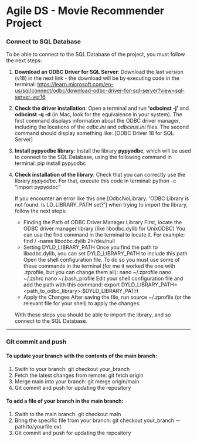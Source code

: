# Agile DS - Movie Recommender Project

### Connect to SQL Database

To be able to connect to the SQL Database of the project, you must follow the next steps:

1. **Download an ODBC Driver for SQL Server**: Download the last version (v18) in the next link - the download will be by executing code in the terminal:
   https://learn.microsoft.com/en-us/sql/connect/odbc/download-odbc-driver-for-sql-server?view=sql-server-ver16

2. **Check the driver installation**: Open a terminal and run **'odbcinst -j'** and **odbcinst -q -d** (in Mac, look for the equivalence in your system).
   The first command displays information about the ODBC driver manager, including the locations of the *odbc.ini* and *odbcinst.ini* files.
   The second command should display something like: [ODBC Driver 18 for SQL Server]

4. **Install pypyodbc library**: Install the library **pypyodbc**, which will be used to connect to the SQL Database, using the following command in terminal:
   pip install pypyodbc
   
5. **Check installation of the library**: Check that you can correctly use the library *pypyodbc*. For that, execute this code in terminal:
   python -c "import pypyodbc"

   If you encounter an error like this one [OdbcNoLibrary: 'ODBC Library is not found. Is LD_LIBRARY_PATH set?'] when trying to import the library, follow the next steps:
     - Finding the Path of ODBC Driver Manager Library
         First, locate the ODBC driver manager library (like libodbc.dylib for UnixODBC)
         You can use the find command in the terminal to locate it. For example: find / -name libodbc.dylib 2>/dev/null
     - Setting DYLD_LIBRARY_PATH
         Once you find the path to libodbc.dylib, you can set DYLD_LIBRARY_PATH to include this path
         Open the shell configuration file. To do so you must use some of these commands in the terminal (for me it worked the one with .zprofile, but you can change them all):
           nano ~/.zprofile
           nano ~/.zshrc
           nano ~/.bash_profile
         Edit your shell configuration file and add the path with this command:
           export DYLD_LIBRARY_PATH=<path_to_odbc_library>:$DYLD_LIBRARY_PATH
     - Apply the Changes
         After saving the file, run source ~/.zprofile (or the relevant file for your shell) to apply the changes.

   With these steps you should be able to import the library, and so connect to the SQL Database.
____

### Git commit and push

#### To update your branch with the contents of the main branch:
1. Swith to your branch: git checkout your_branch
2. Fetch the latest changes from remote: git fetch origin
3. Merge main into your branch: git merge origin/main
4. Git commit and push for updating the repository

#### To add a file of your branch in the main branch:
1. Swith to the main branch: git checkout main
2. Bring the specific file from your branch: git checkout your_branch -- path/to/yourfile.ext
3. Git commit and push for updating the repository
